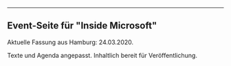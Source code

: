 -----------------------------------
Event-Seite für "Inside Microsoft"
-----------------------------------

Aktuelle Fassung aus Hamburg: 24.03.2020.

Texte und Agenda angepasst. Inhaltlich bereit für Veröffentlichung.
